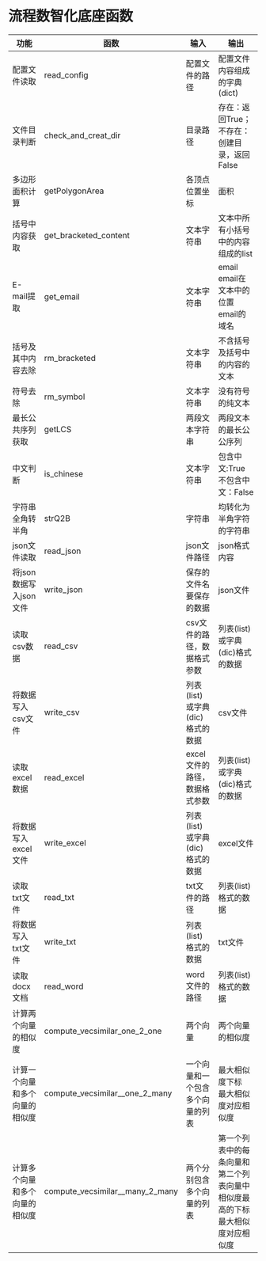 # 流程数智化底座函数
功能                | 函数                   | 输入               | 输出 
--------------------|----------------------|--------------------|------
配置文件读取          | read_config          | 配置文件的路径          | 配置文件内容组成的字典(dict) 
文件目录判断          | check_and_creat_dir  | 目录路径               | 存在：返回True<bre>； 不存在：创建目录，返回False 
多边形面积计算        | getPolygonArea       | 各顶点位置坐标          |面积
括号中内容获取        | get_bracketed_content| 文本字符串             |文本中所有小括号中的内容组成的list
E-mail提取          | get_email            | 文本字符串              |email<br>email在文本中的位置<br>email的域名<br>
括号及其中内容去除     | rm_bracketed         | 文本字符串              |不含括号及括号中的内容的文本
符号去除             | rm_symbol            | 文本字符串              |没有符号的纯文本
最长公共序列获取      | getLCS               | 两段文本字符串           |两段文本的最长公公序列
中文判断             | is_chinese           | 文本字符串              |包含中文:True<br>不包含中文：False
字符串全角转半角      | strQ2B               | 字符串                 |均转化为半角字符的字符串
json文件读取         | read_json            | json文件路径           |json格式内容
将json数据写入json文件| write_json           | 保存的文件名<bre>要保存的数据|json文件
读取csv数据          | read_csv             | csv文件的路径，数据格式参数|列表(list)或字典(dic)格式的数据
将数据写入csv文件     | write_csv            | 列表(list)或字典(dic)格式的数据|csv文件
读取excel数据        | read_excel           | excel文件的路径，数据格式参数|列表(list)或字典(dic)格式的数据
将数据写入excel文件   | write_excel          | 列表(list)或字典(dic)格式的数据|excel文件
读取txt文件          | read_txt             | txt文件的路径           |列表(list)格式的数据
将数据写入txt文件     | write_txt            | 列表(list)格式的数据     |txt文件
读取docx文档         | read_word            | word文件的路径          |列表(list)格式的数据
计算两个向量的相似度   |compute_vecsimilar_one_2_one|两个向量          |两个向量的相似度
计算一个向量和多个向量的相似度|compute_vecsimilar__one_2_many|一个向量和一个包含多个向量的列表|最大相似度下标<br>最大相似度对应相似度
计算多个向量和多个向量的相似度|compute_vecsimilar__many_2_many|两个分别包含多个向量的列表 |第一个列表中的每条向量和第二个列表向量中相似度最高的下标<br>最大相似度对应相似度

